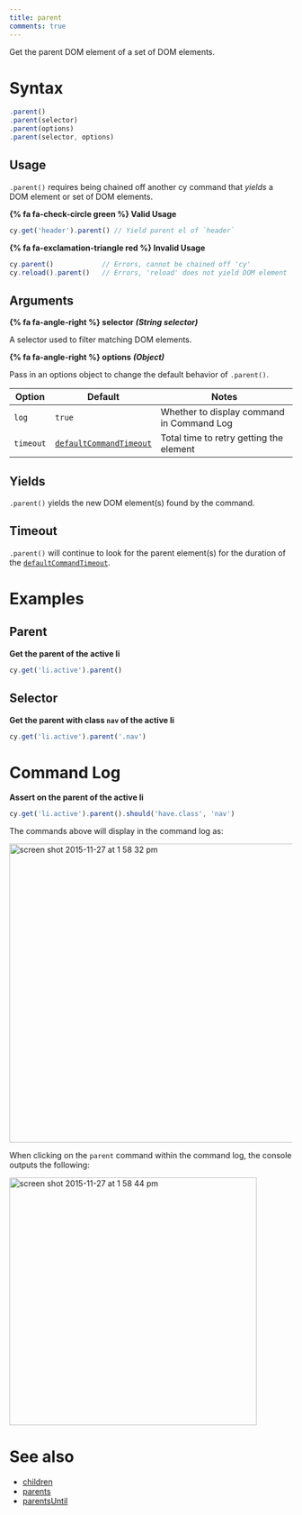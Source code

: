 ```yaml
---
title: parent
comments: true
---
```


Get the parent DOM element of a set of DOM elements.

# Syntax

```javascript
.parent()
.parent(selector)
.parent(options)
.parent(selector, options)
```

## Usage

`.parent()` requires being chained off another cy command that *yields* a DOM element or set of DOM elements.

**{% fa fa-check-circle green %} Valid Usage**

```javascript
cy.get('header').parent() // Yield parent el of `header`
```

**{% fa fa-exclamation-triangle red %} Invalid Usage**

```javascript
cy.parent()            // Errors, cannot be chained off 'cy'
cy.reload().parent()   // Errors, 'reload' does not yield DOM element
```

## Arguments

**{% fa fa-angle-right %} selector**  ***(String selector)***

A selector used to filter matching DOM elements.

**{% fa fa-angle-right %} options**  ***(Object)***

Pass in an options object to change the default behavior of `.parent()`.

Option | Default | Notes
--- | --- | ---
`log` | `true` | Whether to display command in Command Log
`timeout` | [`defaultCommandTimeout`](https://on.cypress.io/guides/configuration#timeouts) | Total time to retry getting the element

## Yields

`.parent()` yields the new DOM element(s) found by the command.

## Timeout

`.parent()` will continue to look for the parent element(s) for the duration of the [`defaultCommandTimeout`](https://on.cypress.io/guides/configuration#timeouts).

# Examples

## Parent

**Get the parent of the active li**

```javascript
cy.get('li.active').parent()
```

## Selector

**Get the parent with class `nav` of the active li**

```javascript
cy.get('li.active').parent('.nav')
```

# Command Log

**Assert on the parent of the active li**

```javascript
cy.get('li.active').parent().should('have.class', 'nav')
```

The commands above will display in the command log as:

<img width="531" alt="screen shot 2015-11-27 at 1 58 32 pm" src="https://cloud.githubusercontent.com/assets/1271364/11447127/0d9ab5a8-950f-11e5-90ae-c317dd83aa65.png">

When clicking on the `parent` command within the command log, the console outputs the following:

<img width="440" alt="screen shot 2015-11-27 at 1 58 44 pm" src="https://cloud.githubusercontent.com/assets/1271364/11447130/11b22c02-950f-11e5-9b82-cc3b2ff8548e.png">

# See also

- [children](https://on.cypress.io/api/children)
- [parents](https://on.cypress.io/api/parents)
- [parentsUntil](https://on.cypress.io/api/parentsuntil)
